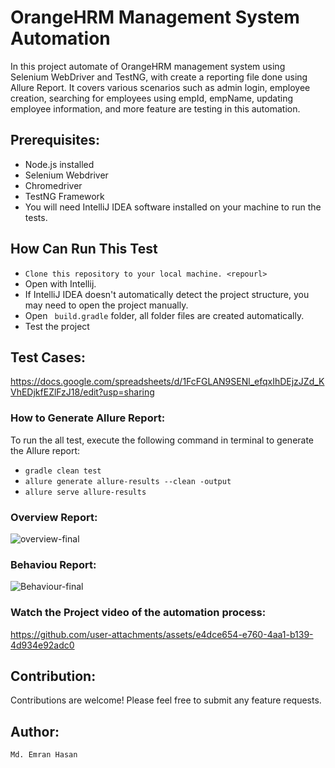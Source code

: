 # OrangeHRM Management System Automation
In this project automate of OrangeHRM management system using Selenium WebDriver and TestNG, with create a reporting file done using Allure Report. It covers various scenarios such as admin login, employee creation, 
searching for employees using empId, empName, updating employee information, and more feature are testing in this automation.

## Prerequisites:
- Node.js installed
- Selenium Webdriver
- Chromedriver
- TestNG Framework
- You will need IntelliJ IDEA software installed on your machine to run the tests.
  
## How Can Run This Test
- ``Clone this repository to your local machine. <repourl>``
- Open with Intellij.
- If IntelliJ IDEA doesn't automatically detect the project structure, you may need to open the project manually.
- Open ``  build.gradle `` folder, all folder files are created automatically.
- Test the project
  
 ## Test Cases: 
 https://docs.google.com/spreadsheets/d/1FcFGLAN9SENl_efqxIhDEjzJZd_KVhEDjkfEZlFzJ18/edit?usp=sharing

### How to Generate Allure Report:
To run the all test, execute the following command in terminal to generate the Allure report:
- `` gradle clean test ``
- `` allure generate allure-results --clean -output ``
- `` allure serve allure-results ``
  
### Overview Report:
![overview-final](https://github.com/user-attachments/assets/b9413358-777f-4370-8508-c5011b088537)

### Behaviou Report:
![Behaviour-final](https://github.com/user-attachments/assets/96a1074d-fbd4-4221-b857-bfa76343fb6f)


### Watch the Project video of the automation process:

https://github.com/user-attachments/assets/e4dce654-e760-4aa1-b139-4d934e92adc0



## Contribution:
Contributions are welcome! Please feel free to submit any feature requests.

## Author:
``Md. Emran Hasan``
